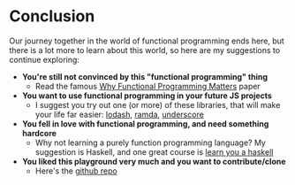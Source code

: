 # Conclusion
Our journey together in the world of functional programming ends here, but there is a lot more to learn about this world, so here are my suggestions to continue exploring:  
- **You're still not convinced by this "functional programming" thing**  
    + Read the famous [Why Functional Programming Matters](https://www.cs.kent.ac.uk/people/staff/dat/miranda/whyfp90.pdf) paper  
- **You want to use functional programming in your future JS projects**  
    + I suggest you try out one (or more) of these libraries, that will make your life far easier: [lodash](https://lodash.com/), [ramda](http://ramdajs.com/), [underscore](http://underscorejs.org/)  
- **You fell in love with functional programming, and need something hardcore**  
    + Why not learning a purely function programming language? My suggestion is Haskell, and one great course is [learn you a haskell](http://learnyouahaskell.com/)  
- **You liked this playground very much and you want to contribute/clone**
    + Here's the [github repo](https://github.com/ZaninAndrea/playground-przgjbPq)
